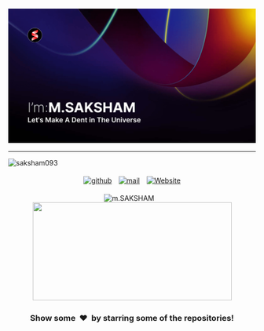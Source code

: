 ![My Intro](/assets/Git.png)

---

<p align="left"> <img src="https://komarev.com/ghpvc/?username=saksham093&label=Profile%20views&color=0e75b6&style=flat" alt="saksham093" /> </p>

<p align="center" >
	<a href="https://github.com/Saksham093"><img alt="github" width="10%" style="padding:5px" src="https://img.icons8.com/clouds/100/000000/github.png"/></a>
    <a href="mailto: m.saksham093@gmail.com"><img alt="mail" width="10%" style="padding:5px" src="https://img.icons8.com/clouds/100/000000/open-envelope.png"/></a>
	<a href="http://mrsaksham.com/"><img alt="Website" width="10%" style="padding:5px" src="https://img.icons8.com/clouds/100/000000/web.png"></a>
</p>

<p align='center'><img width="400px" height="217px"  src="https://github-readme-streak-stats.herokuapp.com/?user=Saksham093&theme=radical" alt="m.SAKSHAM" />&nbsp; &nbsp;<img width="405px" height="200px"src="https://github-readme-stats.vercel.app/api?username=Saksham093&count_private=true&theme=radical"/></p>

<!--START_SECTION_PROFILE_VIEWS:readme-info-->
<!--END_SECTION_PROFILE_VIEWS:readme-info-->

<!--START_SECTION_LINES_OF_CODE:readme-info-->
<!--END_SECTION_LINES_OF_CODE:readme-info-->

<!--START_CONTRIBUTIONS:readme-info-->
<!--END_CONTRIBUTIONS:readme-info-->

<!--START_SECTION_DAILY_COMMIT:readme-info-->
<!--END_SECTION_DAILY_COMMIT:readme-info-->

<!--START_SECTION_WEEKLY_COMMIT:readme-info-->
<!--END_SECTION_WEEKLY_COMMIT:readme-info-->

<!--START_SECTION_LANGUAGE:readme-info-->
<!--END_SECTION_LANGUAGE:readme-info-->

<h3 align='center'>Show some &nbsp;❤️&nbsp; by starring some of the repositories! </h3>
